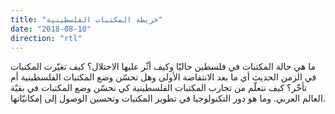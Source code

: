 ```yaml
---
title: "خريطة المكتبات الفلسطينية"
date: "2018-08-10"
direction: "rtl"
---
```

ما هي حالة المكتبات في فلسطين حاليّا وكيف أثّر عليها الاحتلال؟ كيف تغيّرت المكتبات في الزمن الحديث أي ما بعد الانتفاضة الأولى وهل تحسّن وضع المكتبات الفلسطينية أم تأخّر؟ كيف نتعلّم من تجارب المكتبات الفلسطينية كي نحسّن وضع المكتبات في بقيّة العالم العربي. وما هو دور التكنولوجيا في تطوير المكتبات وتحسين الوصول إلى إمكانيّاتها.
<!-- end -->

